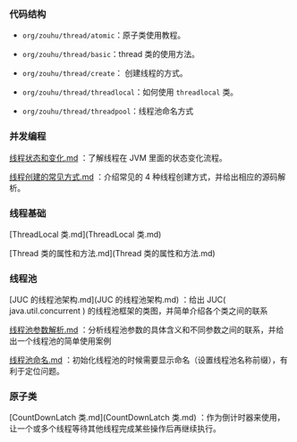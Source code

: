 ### 代码结构

- `org/zouhu/thread/atomic`：原子类使用教程。

- `org/zouhu/thread/basic`：thread 类的使用方法。
- `org/zouhu/thread/create`： 创建线程的方式。
- `org/zouhu/thread/threadlocal`：如何使用 `threadlocal` 类。
- `org/zouhu/thread/threadpool`：线程池命名方式



### 并发编程

 [线程状态和变化.md](线程状态和变化.md) ：了解线程在 JVM 里面的状态变化流程。

 [线程创建的常见方式.md](线程创建的常见方式.md) ：介绍常见的 4 种线程创建方式，并给出相应的源码解析。



### 线程基础

 [ThreadLocal 类.md](ThreadLocal 类.md) 

 [Thread 类的属性和方法.md](Thread 类的属性和方法.md) 



### 线程池

 [JUC 的线程池架构.md](JUC 的线程池架构.md) ：给出 JUC( java.util.concurrent ) 的线程池框架的类图，并简单介绍各个类之间的联系

 [线程池参数解析.md](线程池参数解析.md) ：分析线程池参数的具体含义和不同参数之间的联系，并给出一个线程池的简单使用案例 

[线程池命名.md](线程池命名.md) ：初始化线程池的时候需要显示命名（设置线程池名称前缀），有利于定位问题。





### 原子类

 [CountDownLatch 类.md](CountDownLatch 类.md) ：作为倒计时器来使用，让一个或多个线程等待其他线程完成某些操作后再继续执行。









